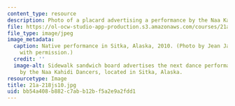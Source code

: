 ```yaml
---
content_type: resource
description: Photo of a placard advertising a performance by the Naa Kahidi Dancers.
file: https://ol-ocw-studio-app-production.s3.amazonaws.com/courses/21a-218j-identity-and-difference-spring-2010/bb54a408b882c7abb12bf5a2e9a2fdd1_21a-218js10.jpg
file_type: image/jpeg
image_metadata:
  caption: Native performance in Sitka, Alaska, 2010. (Photo by Jean Jackson. Used
    with permission.)
  credit: ''
  image-alt: Sidewalk sandwich board advertises the next dance performance at 12:30
    by the Naa Kahidi Dancers, located in Sitka, Alaska.
resourcetype: Image
title: 21a-218js10.jpg
uid: bb54a408-b882-c7ab-b12b-f5a2e9a2fdd1
---
```

